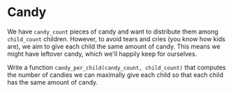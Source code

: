 # Candy

We have `candy_count` pieces of candy and want to distribute them among `child_count` children.
However, to avoid tears and cries (you know how kids are), we aim to give each child the same amount of candy.
This means we might have leftover candy, which we'll happily keep for ourselves.

Write a function `candy_per_child(candy_count, child_count)` that computes the number of candies we can maximally give each child so that each child has the same amount of candy.



